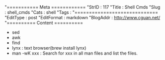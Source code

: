 "=========== Meta ============
"StrID : 117
"Title : Shell Cmds
"Slug  : shell_cmds
"Cats  : shell
"Tags  : 
"=============================
"EditType   : post
"EditFormat : markdown
"BlogAddr   : http://www.cguan.net/
"========== Content ==========

* sed
* awk
* find
* lynx  : text browser(brew install lynx)
* man -wK xxx : Search for xxx in all man files and list the files.

